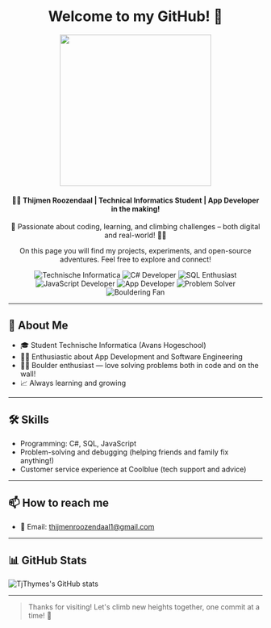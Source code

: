 <div align="center">
    <h1>Welcome to my GitHub! 🚀</h1>
    <img src="https://media.giphy.com/media/qgQUggAC3Pfv687qPC/giphy.gif" width="300px" />
    <h4>👨‍💻 Thijmen Roozendaal | Technical Informatics Student | App Developer in the making!</h4>
    <p>🚀 Passionate about coding, learning, and climbing challenges – both digital and real-world! 🧗‍♂️</p>
    <p>On this page you will find my projects, experiments, and open-source adventures. Feel free to explore and connect!</p>
</div>
<div align="center">

![Technische Informatica](https://img.shields.io/badge/Study-Technische%20Informatica-blue?style=for-the-badge)
![C# Developer](https://img.shields.io/badge/C%23-Developer-239120?style=for-the-badge&logo=c-sharp&logoColor=white)
![SQL Enthusiast](https://img.shields.io/badge/SQL-Enthusiast-4479A1?style=for-the-badge&logo=postgresql&logoColor=white)
![JavaScript Developer](https://img.shields.io/badge/JavaScript-Beginner-F7DF1E?style=for-the-badge&logo=javascript&logoColor=black)
![App Developer](https://img.shields.io/badge/App-Developer-00C853?style=for-the-badge)
![Problem Solver](https://img.shields.io/badge/Problem-Solver-F44336?style=for-the-badge)
![Bouldering Fan](https://img.shields.io/badge/Bouldering-Fan-9C27B0?style=for-the-badge)

</div>

---

## 🌟 About Me
- 🎓 Student Technische Informatica (Avans Hogeschool)
- 🧑‍💻 Enthusiastic about App Development and Software Engineering
- 🧗‍♂️ Boulder enthusiast — love solving problems both in code and on the wall!
- 📈 Always learning and growing

---

## 🛠 Skills
- Programming: C#, SQL, JavaScript
- Problem-solving and debugging (helping friends and family fix anything!)
- Customer service experience at Coolblue (tech support and advice)

---

## 📫 How to reach me
- 📧 Email: thijmenroozendaal1@gmail.com

---

## 📊 GitHub Stats
![TjThymes's GitHub stats](https://github-readme-stats.vercel.app/api?username=TjThymes&show_icons=true&theme=default)

---

> Thanks for visiting! Let's climb new heights together, one commit at a time! 🚀
